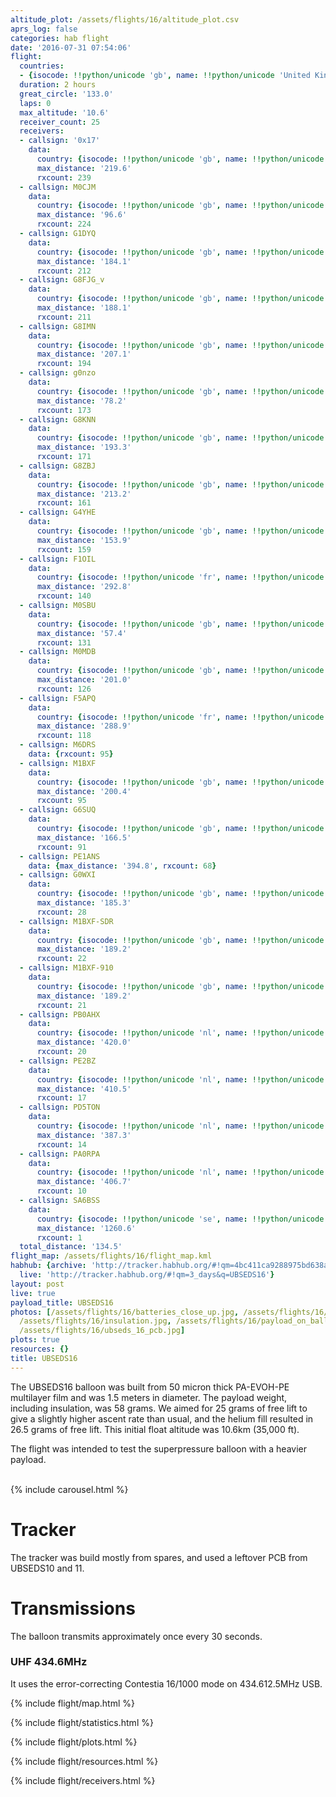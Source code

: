 ```yaml
---
altitude_plot: /assets/flights/16/altitude_plot.csv
aprs_log: false
categories: hab flight
date: '2016-07-31 07:54:06'
flight:
  countries:
  - {isocode: !!python/unicode 'gb', name: !!python/unicode 'United Kingdom'}
  duration: 2 hours
  great_circle: '133.0'
  laps: 0
  max_altitude: '10.6'
  receiver_count: 25
  receivers:
  - callsign: '0x17'
    data:
      country: {isocode: !!python/unicode 'gb', name: !!python/unicode 'United Kingdom'}
      max_distance: '219.6'
      rxcount: 239
  - callsign: M0CJM
    data:
      country: {isocode: !!python/unicode 'gb', name: !!python/unicode 'United Kingdom'}
      max_distance: '96.6'
      rxcount: 224
  - callsign: G1DYQ
    data:
      country: {isocode: !!python/unicode 'gb', name: !!python/unicode 'United Kingdom'}
      max_distance: '184.1'
      rxcount: 212
  - callsign: G8FJG_v
    data:
      country: {isocode: !!python/unicode 'gb', name: !!python/unicode 'United Kingdom'}
      max_distance: '188.1'
      rxcount: 211
  - callsign: G8IMN
    data:
      country: {isocode: !!python/unicode 'gb', name: !!python/unicode 'United Kingdom'}
      max_distance: '207.1'
      rxcount: 194
  - callsign: g0nzo
    data:
      country: {isocode: !!python/unicode 'gb', name: !!python/unicode 'United Kingdom'}
      max_distance: '78.2'
      rxcount: 173
  - callsign: G8KNN
    data:
      country: {isocode: !!python/unicode 'gb', name: !!python/unicode 'United Kingdom'}
      max_distance: '193.3'
      rxcount: 171
  - callsign: G8ZBJ
    data:
      country: {isocode: !!python/unicode 'gb', name: !!python/unicode 'United Kingdom'}
      max_distance: '213.2'
      rxcount: 161
  - callsign: G4YHE
    data:
      country: {isocode: !!python/unicode 'gb', name: !!python/unicode 'United Kingdom'}
      max_distance: '153.9'
      rxcount: 159
  - callsign: F1OIL
    data:
      country: {isocode: !!python/unicode 'fr', name: !!python/unicode 'France'}
      max_distance: '292.8'
      rxcount: 140
  - callsign: M0SBU
    data:
      country: {isocode: !!python/unicode 'gb', name: !!python/unicode 'United Kingdom'}
      max_distance: '57.4'
      rxcount: 131
  - callsign: M0MDB
    data:
      country: {isocode: !!python/unicode 'gb', name: !!python/unicode 'United Kingdom'}
      max_distance: '201.0'
      rxcount: 126
  - callsign: F5APQ
    data:
      country: {isocode: !!python/unicode 'fr', name: !!python/unicode 'France'}
      max_distance: '288.9'
      rxcount: 118
  - callsign: M6DRS
    data: {rxcount: 95}
  - callsign: M1BXF
    data:
      country: {isocode: !!python/unicode 'gb', name: !!python/unicode 'United Kingdom'}
      max_distance: '200.4'
      rxcount: 95
  - callsign: G6SUQ
    data:
      country: {isocode: !!python/unicode 'gb', name: !!python/unicode 'United Kingdom'}
      max_distance: '166.5'
      rxcount: 91
  - callsign: PE1ANS
    data: {max_distance: '394.8', rxcount: 68}
  - callsign: G0WXI
    data:
      country: {isocode: !!python/unicode 'gb', name: !!python/unicode 'United Kingdom'}
      max_distance: '185.3'
      rxcount: 28
  - callsign: M1BXF-SDR
    data:
      country: {isocode: !!python/unicode 'gb', name: !!python/unicode 'United Kingdom'}
      max_distance: '189.2'
      rxcount: 22
  - callsign: M1BXF-910
    data:
      country: {isocode: !!python/unicode 'gb', name: !!python/unicode 'United Kingdom'}
      max_distance: '189.2'
      rxcount: 21
  - callsign: PB0AHX
    data:
      country: {isocode: !!python/unicode 'nl', name: !!python/unicode 'Netherlands'}
      max_distance: '420.0'
      rxcount: 20
  - callsign: PE2BZ
    data:
      country: {isocode: !!python/unicode 'nl', name: !!python/unicode 'Netherlands'}
      max_distance: '410.5'
      rxcount: 17
  - callsign: PD5TON
    data:
      country: {isocode: !!python/unicode 'nl', name: !!python/unicode 'Netherlands'}
      max_distance: '387.3'
      rxcount: 14
  - callsign: PA0RPA
    data:
      country: {isocode: !!python/unicode 'nl', name: !!python/unicode 'Netherlands'}
      max_distance: '406.7'
      rxcount: 10
  - callsign: SA6BSS
    data:
      country: {isocode: !!python/unicode 'se', name: !!python/unicode 'Sweden'}
      max_distance: '1260.6'
      rxcount: 1
  total_distance: '134.5'
flight_map: /assets/flights/16/flight_map.kml
habhub: {archive: 'http://tracker.habhub.org/#!qm=4bc411ca9288975bd638a091415b5ad2',
  live: 'http://tracker.habhub.org/#!qm=3_days&q=UBSEDS16'}
layout: post
live: true
payload_title: UBSEDS16
photos: [/assets/flights/16/batteries_close_up.jpg, /assets/flights/16/free_lift.jpg,
  /assets/flights/16/insulation.jpg, /assets/flights/16/payload_on_balloon.jpg, /assets/flights/16/santeri_holding.jpg,
  /assets/flights/16/ubseds_16_pcb.jpg]
plots: true
resources: {}
title: UBSEDS16
---
```


The UBSEDS16 balloon was built from 50 micron thick PA-EVOH-PE
multilayer film and was 1.5 meters in diameter. The payload weight,
including insulation, was 58 grams. We aimed for 25 grams of free lift
to give a slightly higher ascent rate than usual, and the helium fill
resulted in 26.5 grams of free lift. This initial float altitude was
10.6km (35,000 ft).

The flight was intended to test the superpressure balloon with a heavier payload.

<!--more-->

<br/>
{% include carousel.html %}
<br/>

# Tracker

The tracker was build mostly from spares, and used a leftover PCB from
UBSEDS10 and 11.

# Transmissions

The balloon transmits approximately once every 30 seconds.

### UHF 434.6MHz

It uses the error-correcting Contestia 16/1000 mode on 434.612.5MHz USB.

{% include flight/map.html %}

{% include flight/statistics.html %}

{% include flight/plots.html %}

{% include flight/resources.html %}

{% include flight/receivers.html %}
